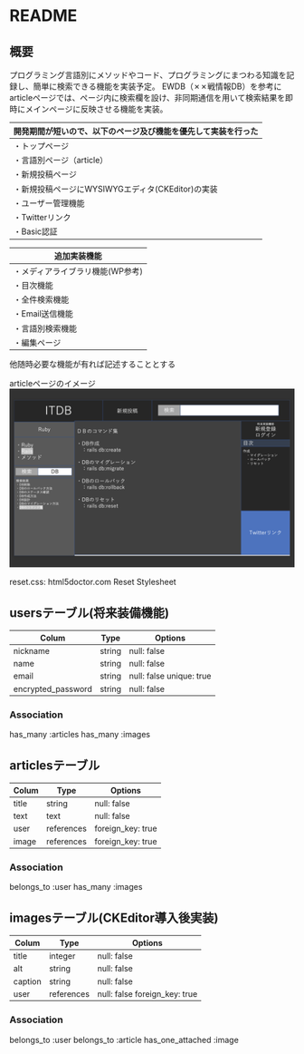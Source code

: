 # README

## 概要

  プログラミング言語別にメソッドやコード、プログラミングにまつわる知識を記録し、簡単に検索できる機能を実装予定。
  EWDB（✗✗戦情報DB）を参考にarticleページでは、ページ内に検索欄を設け、非同期通信を用いて検索結果を即時にメインページに反映させる機能を実装。

  | 開発期間が短いので、以下のページ及び機能を優先して実装を行った |
  | --------------------------------------------------- |
  | ・トップページ                                        |
  | ・言語別ページ（article）                              |
  | ・新規投稿ページ                                       |
  | ・新規投稿ページにWYSIWYGエディタ(CKEditor)の実装        |
  | ・ユーザー管理機能                                     |
  | ・Twitterリンク                                      |
  | ・Basic認証                                          |


  |追加実装機能                                   
  | --------------------------- |
  | ・メディアライブラリ機能(WP参考) |
  | ・目次機能                    |
  | ・全件検索機能                 |
  | ・Email送信機能               |
  | ・言語別検索機能               | 
  | ・編集ページ                  |

  他随時必要な機能が有れば記述することとする

  articleページのイメージ
  ![ Image 1](/app/assets/images/articlepage.png)

  reset.css: html5doctor.com Reset Stylesheet


## usersテーブル(将来装備機能)

| Colum              | Type       | Options                  |
| ------------------ | ---------- | ------------------------ |
| nickname           | string     | null: false              |
| name               | string     | null: false              |
| email              | string     | null: false unique: true |
| encrypted_password | string     | null: false              |

### Association

  has_many :articles
  has_many :images


  ## articlesテーブル

| Colum               | Type       | Options                       |
| ------------------- | ---------- | ----------------------------- |
| title               | string     | null: false                   |
| text                | text       | null: false                   |
| user                | references | foreign_key: true             |
| image               | references | foreign_key: true             |

### Association

  belongs_to :user
  has_many :images


## imagesテーブル(CKEditor導入後実装)

| Colum                       | Type       | Options                       |
| --------------------------- | ---------- | ----------------------------- |
| title                       | integer    | null: false                   |
| alt                         | string     | null: false                   |
| caption                     | string     | null: false                   |
| user                        | references | null: false foreign_key: true |

### Association

belongs_to :user
belongs_to :article
has_one_attached :image